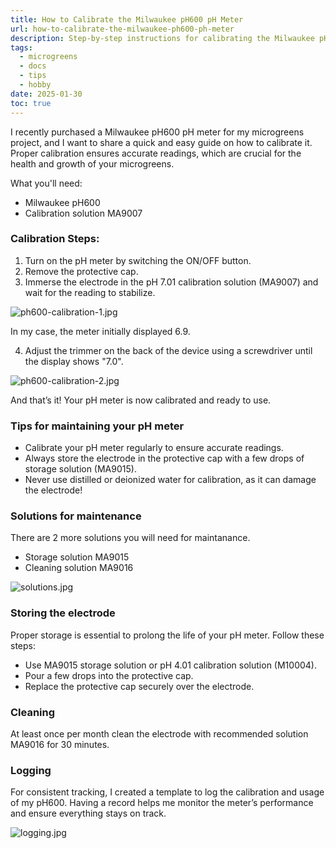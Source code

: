 ```yaml
---
title: How to Calibrate the Milwaukee pH600 pH Meter
url: how-to-calibrate-the-milwaukee-ph600-ph-meter
description: Step-by-step instructions for calibrating the Milwaukee pH600 pH meter, plus storage and cleaning tips for long-lasting performance.
tags:
  - microgreens
  - docs
  - tips
  - hobby
date: 2025-01-30
toc: true
---
```


I recently purchased a Milwaukee pH600 pH meter for my microgreens project, and I want to share a quick and easy guide on how to calibrate it. Proper calibration ensures accurate readings, which are crucial for the health and growth of your microgreens.

What you'll need:

- Milwaukee pH600
- Calibration solution MA9007

### Calibration Steps:

1. Turn on the pH meter by switching the ON/OFF button.
2. Remove the protective cap.
3. Immerse the electrode in the pH 7.01 calibration solution (MA9007) and wait for the reading to stabilize.

![ph600-calibration-1.jpg](/images/blog/how-to-calibrate-the-milwaukee-ph600-ph-meter/ph600-calibration-1.jpg)

In my case, the meter initially displayed 6.9.

4. Adjust the trimmer on the back of the device using a screwdriver until the display shows "7.0".

![ph600-calibration-2.jpg](/images/blog/how-to-calibrate-the-milwaukee-ph600-ph-meter/ph600-calibration-2.jpg)

And that’s it! Your pH meter is now calibrated and ready to use.

### Tips for maintaining your pH meter

- Calibrate your pH meter regularly to ensure accurate readings.
- Always store the electrode in the protective cap with a few drops of storage solution (MA9015).
- Never use distilled or deionized water for calibration, as it can damage the electrode!

### Solutions for maintenance

There are 2 more solutions you will need for maintanance.

- Storage solution MA9015
- Cleaning solution MA9016

![solutions.jpg](/images/blog/how-to-calibrate-the-milwaukee-ph600-ph-meter/solutions.jpg)

### Storing the electrode

Proper storage is essential to prolong the life of your pH meter. Follow these steps:

- Use MA9015 storage solution or pH 4.01 calibration solution (M10004).
- Pour a few drops into the protective cap.
- Replace the protective cap securely over the electrode.

### Cleaning

At least once per month clean the electrode with recommended solution MA9016 for 30 minutes.

### Logging

For consistent tracking, I created a template to log the calibration and usage of my pH600. Having a record helps me monitor the meter’s performance and ensure everything stays on track.

![logging.jpg](/images/blog/how-to-calibrate-the-milwaukee-ph600-ph-meter/logging.jpg)
